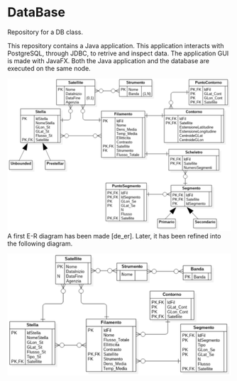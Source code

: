# DataBase
Repository for a DB class.

This repository contains a Java application. This application interacts with PostgreSQL, through JDBC, to retrive and inspect data. The application GUI is made with JavaFX. Both the Java application and the database are executed on the same node.

![db_er](db_er.png)
A first E-R diagram has been made [de_er]. Later, it has been refined into the following diagram. 

![db_er_1](db_er_1.png)